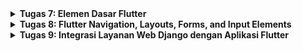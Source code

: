 <details>
<summary> <b> Tugas 7: Elemen Dasar Flutter </b> </summary>


### 1. Apa yang Dimaksud dengan Stateless Widget dan Stateful Widget? Jelaskan Perbedaannya.

- **Stateless Widget**: Stateless widget adalah widget yang **tidak memiliki keadaan (state)** yang dapat berubah setelah widget tersebut dibuat. Widget ini digunakan ketika kontennya statis dan tidak akan berubah selama runtime. Contoh widget stateless dalam Flutter adalah `Text`, `Icon`, atau widget yang hanya menampilkan informasi tetap. Di proyek ini, `MyApp` dan `MyHomePage` adalah contoh dari stateless widget karena tidak memiliki state yang berubah.

- **Stateful Widget**: Sebaliknya, stateful widget adalah widget yang memiliki **keadaan (state)** yang dapat diubah selama runtime. Widget ini cocok digunakan ketika ada data yang perlu diperbarui, seperti form input, animasi, atau perubahan UI berdasarkan aksi pengguna. Pada proyek ini, tidak ada contoh stateful widget, tetapi kita bisa menggunakan widget ini jika kita ingin menyimpan dan memperbarui informasi secara dinamis.

### 2. Widget Apa Saja yang Digunakan pada Proyek Ini dan Fungsinya

Berikut adalah beberapa widget utama yang digunakan pada proyek ini beserta fungsinya:

- **MaterialApp**: Widget utama untuk aplikasi Flutter. Ini mencakup pengaturan tema, judul, dan titik masuk utama aplikasi.
- **Scaffold**: Memberikan struktur dasar untuk halaman aplikasi, seperti `AppBar` dan `body`.
- **AppBar**: Menyediakan bar atas pada halaman aplikasi, tempat kita menampilkan judul atau ikon.
- **Text**: Digunakan untuk menampilkan teks pada UI.
- **Padding**: Menambahkan jarak di sekitar widget agar konten lebih rapi dan tidak menempel langsung ke tepi layar.
- **Row** dan **Column**: Digunakan untuk menyusun widget secara horizontal (Row) atau vertikal (Column).
- **GridView.count**: Membuat grid yang menampilkan daftar item dalam jumlah kolom tertentu.
- **Card**: Menyediakan tampilan kotak dengan bayangan di bawahnya. Cocok digunakan untuk menampilkan data yang berbeda dalam kotak terpisah.
- **InkWell**: Menambahkan efek ripple dan deteksi sentuhan pada widget di dalamnya, berguna untuk membuat tombol atau area yang bisa diklik.
- **SnackBar**: Menampilkan pesan pop-up di bagian bawah layar, sering digunakan untuk memberi feedback atas suatu aksi pengguna.

### 3. Apa Fungsi dari `setState()`? Jelaskan Variabel yang Dapat Terdampak oleh Fungsi Tersebut.

`setState()` adalah fungsi yang **memberitahu Flutter untuk merender ulang** widget yang ada di dalam stateful widget saat terjadi perubahan pada data atau variabel yang mempengaruhi tampilan. Fungsi ini hanya tersedia di stateful widget dan digunakan untuk mengupdate UI sesuai perubahan data. Misalnya, jika ada variabel counter di sebuah stateful widget yang bertambah setiap kali pengguna menekan tombol, kita akan memanggil `setState()` setelah mengubah nilai counter agar tampilan UI terupdate.

Pada proyek ini, karena tidak ada stateful widget, `setState()` tidak digunakan.

### 4. Jelaskan Perbedaan Antara `const` dengan `final`.

- **const**: Variabel atau widget yang dideklarasikan dengan `const` **bersifat konstan pada waktu kompilasi** dan tidak dapat diubah lagi setelah itu. Penggunaan `const` membantu mengoptimalkan performa karena objek ini dibuat hanya sekali dan dipakai kembali (immutable). Pada proyek ini, `const` digunakan pada widget statis seperti `Text` dan `Padding`.
  
- **final**: Variabel yang dideklarasikan dengan `final` **hanya bisa diinisialisasi satu kali** dan nilainya tetap konstan setelah itu, tetapi nilainya baru diketahui pada waktu runtime. Ini berbeda dengan `const` yang nilainya sudah diketahui pada waktu kompilasi.

### 5. Implementasi Checklist di Proyek Ini

Implementasi proyek ini mengikuti checklist yang diberikan:

1. Membuat Proyek Flutter Baru
Untuk membuat proyek baru, berikut command yang saya jalankan.
``` bash
flutter create kanade_record_store
```
2. Membuat struktur widget pada aplikasi
- Buat file baru menu.dart di dalam folder lib untuk menyimpan halaman utama aplikasi.
- Pada file main.dart, buat struktur dasar aplikasi seperti berikut:
```main.dart
import 'package:flutter/material.dart';
import 'menu.dart';

void main() {
  runApp(const MyApp());
}

class MyApp extends StatelessWidget {
  const MyApp({super.key});

  @override
  Widget build(BuildContext context) {
    return MaterialApp(
      title: 'E-Commerce Demo',
      debugShowCheckedModeBanner: false,
      theme: ThemeData(
        colorScheme: ColorScheme.fromSwatch(primarySwatch: Colors.cyan),
        useMaterial3: true,
      ),
      home: MyHomePage(),
    );
  }
}
```
3. Menampilkan tiga tombol (Lihat Daftar Produk, Tambah Produk, dan Logout).
- Di dalam file `menu.dart`, buat halaman utama yang menampilkan tiga tombol (Lihat Daftar Produk, Tambah Produk, dan Logout).
- Tambahkan widget `Scaffold` dengan `AppBar` untuk membuat struktur dasar halaman.
```menu.dart
import 'package:flutter/material.dart';

class MyHomePage extends StatelessWidget {
  final String title = 'Kanade Record Store';

  final List<ItemHomepage> items = [
    ItemHomepage("Lihat Daftar Produk", Icons.store, Colors.red.shade100),
    ItemHomepage("Tambah Produk", Icons.add, Colors.red.shade200),
    ItemHomepage("Logout", Icons.logout, Colors.red.shade300),
  ];

  MyHomePage({super.key});

  @override
  Widget build(BuildContext context) {
    return Scaffold(
      appBar: AppBar(
        title: Text(title, style: TextStyle(color: Colors.white)),
        backgroundColor: Theme.of(context).colorScheme.primary,
      ),
      body: Padding(
        padding: const EdgeInsets.all(16.0),
        child: Center(
          child: GridView.count(
            crossAxisCount: 3,
            crossAxisSpacing: 10,
            mainAxisSpacing: 10,
            shrinkWrap: true,
            children: items.map((item) => ItemCard(item)).toList(),
          ),
        ),
      ),
    );
  }
}
```
4. Implementasi `ItemHomePage` and `ItemCard` class pembuat widget tombol 
- Buat class `ItemHomepage` untuk menyimpan data dari setiap tombol yang akan ditampilkan (teks, ikon, dan warna).
- Implementasikan `ItemCard`, yang akan menampilkan tombol interaktif dengan ikon, teks, dan warna tertentu. Saat ditekan, ItemCard akan menampilkan `Snackbar`.
```menu.dart
class ItemHomepage {
  final String name;
  final IconData icon;
  final Color color;

  ItemHomepage(this.name, this.icon, this.color);
}

class ItemCard extends StatelessWidget {
  final ItemHomepage item;

  const ItemCard(this.item, {super.key});

  @override
  Widget build(BuildContext context) {
    return Material(
      color: item.color,
      borderRadius: BorderRadius.circular(12),
      child: InkWell(
        onTap: () {
          ScaffoldMessenger.of(context)
            ..hideCurrentSnackBar()
            ..showSnackBar(SnackBar(content: Text("Kamu telah menekan tombol ${item.name}!")));
        },
        child: Container(
          padding: const EdgeInsets.all(8),
          child: Center(
            child: Column(
              mainAxisAlignment: MainAxisAlignment.center,
              children: [
                Icon(item.icon, color: Colors.white, size: 30.0),
                SizedBox(height: 8.0),
                Text(item.name, textAlign: TextAlign.center, style: TextStyle(color: Colors.white)),
              ],
            ),
          ),
        ),
      ),
    );
  }
}
```
</details>
<details>
<summary> <b> Tugas 8: Flutter Navigation, Layouts, Forms, and Input Elements </b> </summary>

### 1. Apa kegunaan const di Flutter? Jelaskan apa keuntungan ketika menggunakan const pada kode Flutter. Kapan sebaiknya kita menggunakan const, dan kapan sebaiknya tidak digunakan?
const adalah jenis variabel yang immutable (tidak dapat diubah). Keuntungannya, const lebih hemat memori dibandingkan tipe variabel lainnya, seperti var. Waktu yang tepat untuk menggunakan const adalah ketika kita ingin menyimpan nilai yang tidak akan berubah dan sudah ditetapkan saat compile time, misalnya untuk daftar halaman pada drawer. Sebaiknya, const tidak digunakan jika nilai yang disimpan bersifat dinamis, baik yang hanya bisa diatur saat runtime maupun yang bisa berubah-ubah selama runtime.
### 2. Jelaskan dan bandingkan penggunaan Column dan Row pada Flutter. Berikan contoh implementasi dari masing-masing layout widget ini!
Column dan Row adalah widget layout dasar yang digunakan untuk mengatur tata letak widget dalam arah berdasarkan column dan row pada tabel umumnya. column menata letak widget secara horizontal, sementara row menata letak widget secara vertikal.
Contoh penggunaan column:
```
child: Column(
        crossAxisAlignment: CrossAxisAlignment.start,
        children: [
        ...
        ]
)
```
Contoh penggunaan row:
```
Row(
    mainAxisAlignment: MainAxisAlignment.spaceEvenly,
    children: [
      InfoCard(title: 'NPM', content: npm),
      InfoCard(title: 'Name', content: name),
      InfoCard(title: 'Class', content: className),
    ],
  ),
```
### 3.  Sebutkan apa saja elemen input yang kamu gunakan pada halaman form yang kamu buat pada tugas kali ini. Apakah terdapat elemen input Flutter lain yang tidak kamu gunakan pada tugas ini? Jelaskan!
Pengambilan input melalui form yang saya implementasikan hanya menggunakan TextField. TextField digunakan untuk input title, description, dan price dari suatu produk. Alasannya karena saya merasa TextField sudah cukup untuk memenuhi ekspetasi saya terhadap form yang akan dibuat.
### 4. Bagaimana cara kamu mengatur tema (theme) dalam aplikasi Flutter agar aplikasi yang dibuat konsisten? Apakah kamu mengimplementasikan tema pada aplikasi yang kamu buat?
Saya menggunakan ThemeData untuk menjaga agar tema dari aplikasi flutter tetap konsisten. Lebih detail lagi, saya memilih warna cyan sebagai warna utama dalam aplikasi ini. Sehingga pada left_drawer tetap sesuai dengan tema yang diberikan.
### 5. Bagaimana cara kamu menangani navigasi dalam aplikasi dengan banyak halaman pada Flutter?
Flutter bekerja dengan sistem stack. Misalnya, saat pengguna menekan tombol, kita akan menambahkan (push) sebuah Route ke stack Navigator, sehingga halaman tersebut tampil di layar karena berada di posisi teratas. Jika pengguna menekan tombol untuk menuju halaman lain dari halaman tersebut, proses serupa terjadi, yaitu Route baru ditambahkan ke stack. Saat pengguna menekan tombol Back, Navigator akan melakukan pop pada stack (menghapus elemen teratas) dan menampilkan elemen berikutnya. Ini merupakan metode navigasi yang cocok untuk aplikasi mobile yang tidak memerlukan URL seperti di web. Ketika pengguna berada pada elemen terakhir di stack (biasanya halaman utama), keluar dari aplikasi akan menjadi aksi berikutnya.

</details>

<details>
<summary> <b> Tugas 9: Integrasi Layanan Web Django dengan Aplikasi Flutter </b> </summary>

## 1. Jelaskan mengapa kita perlu membuat model untuk melakukan pengambilan ataupun pengiriman data JSON? Apakah akan terjadi error jika kita tidak membuat model terlebih dahulu?
Pembuatan model dalam pengambilan atau pengiriman data JSON dapat memudahkan pengolahan data tersebut. Data yang diterima atau dikirim dapat sesuai dengan tipe data yang seharusnya. Adanya object memudahkan organisasi kode. Apabila tidak membuat model, source code akan menjadi rumit dan rentan terjadi kesalahan tipe data.
## 2. Jelaskan fungsi dari library http yang sudah kamu implementasikan pada tugas ini
Library HTTP yang sudah dibuat itu digunakan untuk request dan response dengan protokol HTTP. Sehingga app flutter dapat mengambil dan mengirim data.
## 3. Jelaskan fungsi dari CookieRequest dan jelaskan mengapa instance CookieRequest perlu untuk dibagikan ke semua komponen di aplikasi Flutter.
CookieRequest adalah mekanisme untuk menyimpan pengguna yang telah login supaya tidak perlu login berulang kali ketika berpindah page. 

## 4. Jelaskan mekanisme pengiriman data mulai dari input hingga dapat ditampilkan pada Flutter.
- pengguna memasukan data melalui form yang tersedia di app.
- flutter mengolah data tersebut menjadi object, kemudian diubah lagi menjadi JSON.
- Backend, dalam hal ini django, mengirimkan json tersebut ke server melalui HTTP request (POST).
- Pengguna mengakses data melalui lihat produk atau sejenisnya, mengirimkan request (GET).
- Django mengembalikan request berupa object json produk yang telah dibuat.

## 5.  Jelaskan mekanisme autentikasi dari login, register, hingga logout. Mulai dari input data akun pada Flutter ke Django hingga selesainya proses autentikasi oleh Django dan tampilnya menu pada Flutter.
Proses Login
1. Pengguna memasukkan email dan kata sandi pada halaman login aplikasi.
2. Ketika tombol Login diklik, data login dikirimkan ke endpoint login Django menggunakan CookieRequest.
3. Django memverifikasi kredensial yang dikirimkan. Jika valid, server mengembalikan cookie autentikasi sebagai tanda berhasil login.
4. Cookie autentikasi disimpan oleh CookieRequest untuk digunakan pada permintaan berikutnya.
5. Tampilkan Menu Utama: Setelah login berhasil, aplikasi menampilkan menu utama sesuai status login pengguna.

Proses Registrasi
1. Input Data: Pengguna mengisi informasi akun seperti nama, email, dan kata sandi pada formulir registrasi.
2. Kirim Permintaan: Ketika tombol Register diklik, data yang diisi dikirimkan ke endpoint registrasi Django menggunakan HTTP request atau CookieRequest.
3. Proses di Backend:
- Django menyimpan data pengguna baru ke dalam database.
- Server memberikan respons sukses atau error.
4. Notifikasi:
- Aplikasi menampilkan pesan sukses atau error berdasarkan respons server.
- Jika berhasil, pengguna diarahkan ke halaman login untuk masuk ke aplikasi.

Proses Logout
1. Permintaan Logout: Ketika tombol Logout diklik, aplikasi mengirimkan permintaan ke endpoint logout Django menggunakan CookieRequest.
2. Hapus Cookie: Django menghapus sesi autentikasi pengguna di server.
3. Perbarui Status Login: Aplikasi memperbarui status pengguna menjadi tidak login.
4. Navigasi ke Halaman Login: Setelah logout berhasil, pengguna diarahkan kembali ke halaman login.

## Jelaskan bagaimana cara kamu mengimplementasikan checklist di atas secara step-by-step! (bukan hanya sekadar mengikuti tutorial).
### 1. Backend
- Django digunakan untuk melakukan http request/response untuk mendapatkan ataupun mengirim data.
- Saya membuat app baru di project django untuk web sebelumnya bernama "authentikasi" yang mengatur request untuk login, register, dan logout.
- setelah itu saya melakukan konfigurasi project pada app yang baru dibuat. beserta juga dengan instalasi package.
- pada views.py, saya mengimplementasikan fungsi terkait dengan fungsionalitas authentikasi
- Setelah itu, saya juga menambahkan routing agar metode di view dapat digunakan.
### 2. Frontend
- Awalnya saya membuat laman buat registrasi dan login. yang berisi informasi untuk authentikasi.
```register.dart
import 'dart:convert';
import 'package:flutter/material.dart';
import 'package:kanade_record_store/screens/login.dart';
import 'package:pbp_django_auth/pbp_django_auth.dart';
import 'package:provider/provider.dart';

class RegisterPage extends StatefulWidget {
  const RegisterPage({super.key});

  @override
  State<RegisterPage> createState() => _RegisterPageState();
}

class _RegisterPageState extends State<RegisterPage> {
  final _usernameController = TextEditingController();
  final _passwordController = TextEditingController();
  final _confirmPasswordController = TextEditingController();

  @override
  Widget build(BuildContext context) {
    final request = context.watch<CookieRequest>();
    return Scaffold(
      appBar: AppBar(
        title: const Text('Register'),
        leading: IconButton(
          icon: const Icon(Icons.arrow_back),
          onPressed: () {
            Navigator.pop(context);
          },
        ),
      ),
      body: Center(
        child: SingleChildScrollView(
          padding: const EdgeInsets.all(16.0),
          child: Card(
            elevation: 8,
            shape: RoundedRectangleBorder(
              borderRadius: BorderRadius.circular(12.0),
            ),
            child: Padding(
              padding: const EdgeInsets.all(20.0),
              child: Column(
                mainAxisSize: MainAxisSize.min,
                children: <Widget>[
                  const Text(
                    'Register',
                    style: TextStyle(
                      fontSize: 24.0,
                      fontWeight: FontWeight.bold,
                    ),
                  ),
                  const SizedBox(height: 30.0),
                  TextFormField(
                    controller: _usernameController,
                    decoration: const InputDecoration(
                      labelText: 'Username',
                      hintText: 'Enter your username',
                      border: OutlineInputBorder(
                        borderRadius: BorderRadius.all(Radius.circular(12.0)),
                      ),
                      contentPadding:
                          EdgeInsets.symmetric(horizontal: 12.0, vertical: 8.0),
                    ),
                    validator: (value) {
                      if (value == null || value.isEmpty) {
                        return 'Please enter your username';
                      }
                      return null;
                    },
                  ),
                  const SizedBox(height: 12.0),
                  TextFormField(
                    controller: _passwordController,
                    decoration: const InputDecoration(
                      labelText: 'Password',
                      hintText: 'Enter your password',
                      border: OutlineInputBorder(
                        borderRadius: BorderRadius.all(Radius.circular(12.0)),
                      ),
                      contentPadding:
                          EdgeInsets.symmetric(horizontal: 12.0, vertical: 8.0),
                    ),
                    obscureText: true,
                    validator: (value) {
                      if (value == null || value.isEmpty) {
                        return 'Please enter your password';
                      }
                      return null;
                    },
                  ),
                  const SizedBox(height: 12.0),
                  TextFormField(
                    controller: _confirmPasswordController,
                    decoration: const InputDecoration(
                      labelText: 'Confirm Password',
                      hintText: 'Confirm your password',
                      border: OutlineInputBorder(
                        borderRadius: BorderRadius.all(Radius.circular(12.0)),
                      ),
                      contentPadding:
                          EdgeInsets.symmetric(horizontal: 12.0, vertical: 8.0),
                    ),
                    obscureText: true,
                    validator: (value) {
                      if (value == null || value.isEmpty) {
                        return 'Please confirm your password';
                      }
                      return null;
                    },
                  ),
                  const SizedBox(height: 24.0),
                  ElevatedButton(
                    onPressed: () async {
                      String username = _usernameController.text;
                      String password1 = _passwordController.text;
                      String password2 = _confirmPasswordController.text;

                      // Cek kredensial
                      // TODO: Ganti URL dan jangan lupa tambahkan trailing slash (/) di akhir URL!
                      // Untuk menyambungkan Android emulator dengan Django pada localhost,
                      // gunakan URL http://10.0.2.2/
                      final response = await request.postJson(
                          "http://localhost:8000/auth/register/",
                          jsonEncode({
                            "username": username,
                            "password1": password1,
                            "password2": password2,
                          }));
                      if (context.mounted) {
                        if (response['status'] == 'success') {
                          ScaffoldMessenger.of(context).showSnackBar(
                            const SnackBar(
                              content: Text('Successfully registered!'),
                            ),
                          );
                          Navigator.pushReplacement(
                            context,
                            MaterialPageRoute(
                                builder: (context) => const LoginPage()),
                          );
                        } else {
                          ScaffoldMessenger.of(context).showSnackBar(
                            const SnackBar(
                              content: Text('Failed to register!'),
                            ),
                          );
                        }
                      }
                    },
                    style: ElevatedButton.styleFrom(
                      foregroundColor: Colors.white,
                      minimumSize: Size(double.infinity, 50),
                      backgroundColor: Theme.of(context).colorScheme.primary,
                      padding: const EdgeInsets.symmetric(vertical: 16.0),
                    ),
                    child: const Text('Register'),
                  ),
                ],
              ),
            ),
          ),
        ),
      ),
    );
  }
}
```
kemudian
```login.dart
import 'package:kanade_record_store/screens/menu.dart';
import 'package:flutter/material.dart';
import 'package:pbp_django_auth/pbp_django_auth.dart';
import 'package:provider/provider.dart';
import 'package:kanade_record_store/screens/register.dart';
void main() {
  runApp(const LoginApp());
}

class LoginApp extends StatelessWidget {
  const LoginApp({super.key});

  @override
  Widget build(BuildContext context) {
    return MaterialApp(
      title: 'Login',
      theme: ThemeData(
        useMaterial3: true,
        colorScheme: ColorScheme.fromSwatch(
          primarySwatch: Colors.cyan,
        ).copyWith(secondary: Colors.cyan[400]),
      ),
      home: const LoginPage(),
    );
  }
}

class LoginPage extends StatefulWidget {
  const LoginPage({super.key});

  @override
  State<LoginPage> createState() => _LoginPageState();
}

class _LoginPageState extends State<LoginPage> {
  final TextEditingController _usernameController = TextEditingController();
  final TextEditingController _passwordController = TextEditingController();

  @override
  Widget build(BuildContext context) {
    final request = context.watch<CookieRequest>();

    return Scaffold(
      appBar: AppBar(
        title: const Text('Login'),
      ),
      body: Center(
        child: SingleChildScrollView(
          padding: const EdgeInsets.all(16.0),
          child: Card(
            elevation: 8,
            shape: RoundedRectangleBorder(
              borderRadius: BorderRadius.circular(12.0),
            ),
            child: Padding(
              padding: const EdgeInsets.all(20.0),
              child: Column(
                mainAxisSize: MainAxisSize.min,
                children: [
                  const Text(
                    'Login',
                    style: TextStyle(
                      fontSize: 24.0,
                      fontWeight: FontWeight.bold,
                    ),
                  ),
                  const SizedBox(height: 30.0),
                  TextField(
                    controller: _usernameController,
                    decoration: const InputDecoration(
                      labelText: 'Username',
                      hintText: 'Enter your username',
                      border: OutlineInputBorder(
                        borderRadius: BorderRadius.all(Radius.circular(12.0)),
                      ),
                      contentPadding:
                          EdgeInsets.symmetric(horizontal: 12.0, vertical: 8.0),
                    ),
                  ),
                  const SizedBox(height: 12.0),
                  TextField(
                    controller: _passwordController,
                    decoration: const InputDecoration(
                      labelText: 'Password',
                      hintText: 'Enter your password',
                      border: OutlineInputBorder(
                        borderRadius: BorderRadius.all(Radius.circular(12.0)),
                      ),
                      contentPadding:
                          EdgeInsets.symmetric(horizontal: 12.0, vertical: 8.0),
                    ),
                    obscureText: true,
                  ),
                  const SizedBox(height: 24.0),
                  ElevatedButton(
                    onPressed: () async {
                      String username = _usernameController.text;
                      String password = _passwordController.text;

                      // Cek kredensial
                      // TODO: Ganti URL dan jangan lupa tambahkan trailing slash (/) di akhir URL!
                      // Untuk menyambungkan Android emulator dengan Django pada localhost,
                      // gunakan URL http://10.0.2.2/
                      final response = await request
                          .login("http:/localhost:8000/auth/login/", {
                        'username': username,
                        'password': password,
                      });

                      if (request.loggedIn) {
                        String message = response['message'];
                        String uname = response['username'];
                        if (context.mounted) {
                          Navigator.pushReplacement(
                            context,
                            MaterialPageRoute(
                                builder: (context) => MyHomePage()),
                          );
                          ScaffoldMessenger.of(context)
                            ..hideCurrentSnackBar()
                            ..showSnackBar(
                              SnackBar(
                                  content:
                                      Text("$message Selamat datang, $uname.")),
                            );
                        }
                      } else {
                        if (context.mounted) {
                          showDialog(
                            context: context,
                            builder: (context) => AlertDialog(
                              title: const Text('Login Gagal'),
                              content: Text(response['message']),
                              actions: [
                                TextButton(
                                  child: const Text('OK'),
                                  onPressed: () {
                                    Navigator.pop(context);
                                  },
                                ),
                              ],
                            ),
                          );
                        }
                      }
                    },
                    style: ElevatedButton.styleFrom(
                      foregroundColor: Colors.white,
                      minimumSize: Size(double.infinity, 50),
                      backgroundColor: Theme.of(context).colorScheme.primary,
                      padding: const EdgeInsets.symmetric(vertical: 16.0),
                    ),
                    child: const Text('Login'),
                  ),
                  const SizedBox(height: 36.0),
                  GestureDetector(
                    onTap: () {
                      Navigator.push(
                        context,
                        MaterialPageRoute(
                            builder: (context) => const RegisterPage()),
                      );
                    },
                    child: Text(
                      'Don\'t have an account? Register',
                      style: TextStyle(
                        color: Theme.of(context).colorScheme.primary,
                        fontSize: 16.0,
                      ),
                    ),
                  ),
                ],
              ),
            ),
          ),
        ),
      ),
    );
  }
}
```
- setelah itu saya juga membuat model untuk json saat request maupun request.
- setelah itu saya juga membuat laman untuk menampilkan product yang telah dibuat
</details>